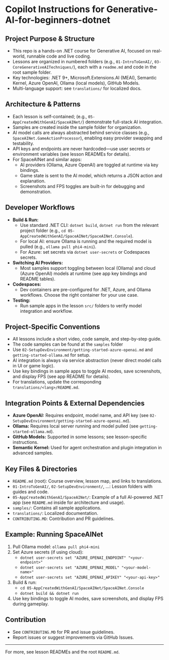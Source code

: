 
# Copilot Instructions for Generative-AI-for-beginners-dotnet

## Project Purpose & Structure
- This repo is a hands-on .NET course for Generative AI, focused on real-world, runnable code and live coding.
- Lessons are organized in numbered folders (e.g., `01-IntroToGenAI/`, `03-CoreGenerativeAITechniques/`), each with a `readme.md` and code in the root sample folder.
- Key technologies: .NET 9+, Microsoft.Extensions.AI (MEAI), Semantic Kernel, Azure OpenAI, Ollama (local models), GitHub Models.
- Multi-language support: see `translations/` for localized docs.

## Architecture & Patterns
- Each lesson is self-contained; (e.g., `05-AppCreatedWithGenAI/SpaceAINet/`) demonstrate full-stack AI integration.
- Samples are created inside the sample folder for organization.
- AI model calls are always abstracted behind service classes (e.g., `SpaceAINet.GameActionProcessor`), enabling easy provider swapping and testability.
- API keys and endpoints are never hardcoded—use user secrets or environment variables (see lesson READMEs for details).
- For SpaceAINet and similar apps:
  - AI providers (Ollama, Azure OpenAI) are toggled at runtime via key bindings.
  - Game state is sent to the AI model, which returns a JSON action and explanation.
  - Screenshots and FPS toggles are built-in for debugging and demonstration.

## Developer Workflows
- **Build & Run:**
  - Use standard .NET CLI: `dotnet build`, `dotnet run` from the relevant project folder (e.g., `cd 05-AppCreatedWithGenAI/SpaceAINet/SpaceAINet.Console`).
  - For local AI: ensure Ollama is running and the required model is pulled (e.g., `ollama pull phi4-mini`).
  - For Azure: set secrets via `dotnet user-secrets` or Codespaces secrets.
- **Switching AI Providers:**
  - Most samples support toggling between local (Ollama) and cloud (Azure OpenAI) models at runtime (see app key bindings and README tables).
- **Codespaces:**
  - Dev containers are pre-configured for .NET, Azure, and Ollama workflows. Choose the right container for your use case.
- **Testing:**
  - Run sample apps in the lesson `src/` folders to verify model integration and workflow.

## Project-Specific Conventions
- All lessons include a short video, code sample, and step-by-step guide.
- The code samples can be found at the `samples` folder
- Use `02-SetupDevEnvironment/getting-started-azure-openai.md` and `getting-started-ollama.md` for setup.
- AI integration is always via service abstraction (never direct model calls in UI or game logic).
- Use key bindings in sample apps to toggle AI modes, save screenshots, and display FPS (see app README for details).
- For translations, update the corresponding `translations/<lang>/README.md`.

## Integration Points & External Dependencies
- **Azure OpenAI:** Requires endpoint, model name, and API key (see `02-SetupDevEnvironment/getting-started-azure-openai.md`).
- **Ollama:** Requires local server running and model pulled (see `getting-started-ollama.md`).
- **GitHub Models:** Supported in some lessons; see lesson-specific instructions.
- **Semantic Kernel:** Used for agent orchestration and plugin integration in advanced samples.

## Key Files & Directories
- `README.md` (root): Course overview, lesson map, and links to translations.
- `01-IntroToGenAI/`, `02-SetupDevEnvironment/`, ...: Lesson folders with guides and code.
- `05-AppCreatedWithGenAI/SpaceAINet/`: Example of a full AI-powered .NET app (see `README.md` inside for architecture and usage).
- `samples/`: Contains all sample applications.
- `translations/`: Localized documentation.
- `CONTRIBUTING.MD`: Contribution and PR guidelines.

## Example: Running SpaceAINet
1. Pull Ollama model: `ollama pull phi4-mini`
2. Set Azure secrets (if using cloud):
   - `dotnet user-secrets set "AZURE_OPENAI_ENDPOINT" "<your-endpoint>"`
   - `dotnet user-secrets set "AZURE_OPENAI_MODEL" "<your-model-name>"`
   - `dotnet user-secrets set "AZURE_OPENAI_APIKEY" "<your-api-key>"`
3. Build & run:
   - `cd 05-AppCreatedWithGenAI/SpaceAINet/SpaceAINet.Console`
   - `dotnet build && dotnet run`
4. Use key bindings to toggle AI modes, save screenshots, and display FPS during gameplay.

## Contribution
- See `CONTRIBUTING.MD` for PR and issue guidelines.
- Report issues or suggest improvements via GitHub Issues.

---
For more, see lesson READMEs and the root `README.md`.
